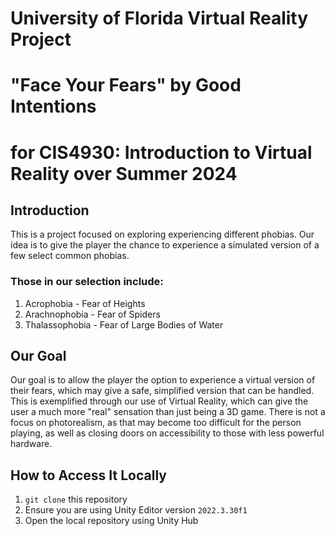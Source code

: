 # University of Florida Virtual Reality Project
# "Face Your Fears" by Good Intentions
# for CIS4930: Introduction to Virtual Reality over Summer 2024

## Introduction
This is a project focused on exploring experiencing different phobias.
Our idea is to give the player the chance to experience a simulated version of a few select common phobias.

### Those in our selection include:
1. Acrophobia - Fear of Heights
2. Arachnophobia - Fear of Spiders
3. Thalassophobia - Fear of Large Bodies of Water

## Our Goal
Our goal is to allow the player the option to experience a virtual version of their fears, which may give a safe, simplified version that can be handled.
This is exemplified through our use of Virtual Reality, which can give the user a much more "real" sensation than just being a 3D game.
There is not a focus on photorealism, as that may become too difficult for the person playing, as well as closing doors on accessibility to those with less powerful hardware.

## How to Access It Locally
1. ```git clone``` this repository
2. Ensure you are using Unity Editor version ```2022.3.30f1```
3. Open the local repository using Unity Hub

